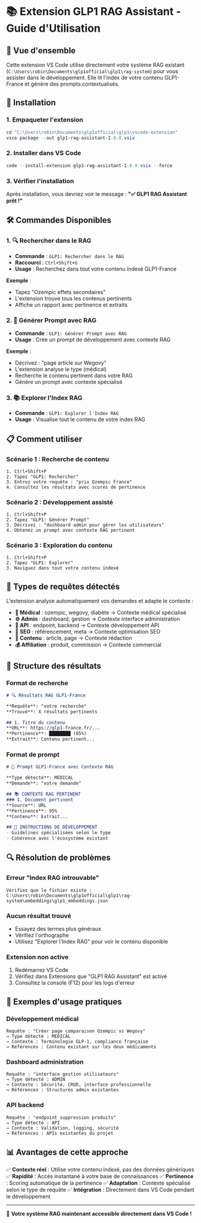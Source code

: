 # 📚 Extension GLP1 RAG Assistant - Guide d'Utilisation

## 🎯 Vue d'ensemble

Cette extension VS Code utilise directement votre système RAG existant (`C:\Users\robin\Documents\glp1official\glp1\rag-system`) pour vous assister dans le développement. Elle lit l'index de votre contenu GLP1-France et génère des prompts contextualisés.

## 🚀 Installation

### 1. Empaqueter l'extension

```powershell
cd "C:\Users\robin\Documents\glp1official\glp1\vscode-extension"
vsce package --out glp1-rag-assistant-1.0.0.vsix
```

### 2. Installer dans VS Code

```powershell
code --install-extension glp1-rag-assistant-1.0.0.vsix --force
```

### 3. Vérifier l'installation

Après installation, vous devriez voir le message : **"✅ GLP1 RAG Assistant prêt !"**

## 🛠️ Commandes Disponibles

### 1. 🔍 **Rechercher dans le RAG**
- **Commande** : `GLP1: Rechercher dans le RAG`
- **Raccourci** : `Ctrl+Shift+G`
- **Usage** : Recherchez dans tout votre contenu indexé GLP1-France

**Exemple** :
- Tapez "Ozempic effets secondaires"
- L'extension trouve tous les contenus pertinents
- Affiche un rapport avec pertinence et extraits

### 2. 🎯 **Générer Prompt avec RAG**
- **Commande** : `GLP1: Générer Prompt avec RAG`
- **Usage** : Crée un prompt de développement avec contexte RAG

**Exemple** :
- Décrivez : "page article sur Wegovy"
- L'extension analyse le type (médical)
- Recherche le contenu pertinent dans votre RAG
- Génère un prompt avec contexte spécialisé

### 3. 📚 **Explorer l'Index RAG**
- **Commande** : `GLP1: Explorer l'Index RAG`
- **Usage** : Visualise tout le contenu de votre index RAG

## 📋 Comment utiliser

### Scénario 1 : Recherche de contenu
```
1. Ctrl+Shift+P
2. Tapez "GLP1: Rechercher"
3. Entrez votre requête : "prix Ozempic France"
4. Consultez les résultats avec scores de pertinence
```

### Scénario 2 : Développement assisté
```
1. Ctrl+Shift+P
2. Tapez "GLP1: Générer Prompt"
3. Décrivez : "dashboard admin pour gérer les utilisateurs"
4. Obtenez un prompt avec contexte RAG pertinent
```

### Scénario 3 : Exploration du contenu
```
1. Ctrl+Shift+P
2. Tapez "GLP1: Explorer"
3. Naviguez dans tout votre contenu indexé
```

## 🎨 Types de requêtes détectés

L'extension analyse automatiquement vos demandes et adapte le contexte :

- **🏥 Médical** : ozempic, wegovy, diabète → Contexte médical spécialisé
- **⚙️ Admin** : dashboard, gestion → Contexte interface administration
- **🔌 API** : endpoint, backend → Contexte développement API
- **📝 SEO** : référencement, meta → Contexte optimisation SEO
- **📄 Contenu** : article, page → Contexte rédaction
- **💰 Affiliation** : produit, commission → Contexte commercial

## 🔧 Structure des résultats

### Format de recherche
```markdown
# 🔍 Résultats RAG GLP1-France

**Requête**: "votre recherche"
**Trouvé**: X résultats pertinents

## 1. Titre du contenu
**URL**: https://glp1-france.fr/...
**Pertinence**: ████████ (85%)
**Extrait**: Contenu pertinent...
```

### Format de prompt
```markdown
# 🤖 Prompt GLP1-France avec Contexte RAG

**Type détecté**: MEDICAL
**Demande**: "votre demande"

## 📚 CONTEXTE RAG PERTINENT
### 1. Document pertinent
**Source**: URL
**Pertinence**: 95%
**Contenu**: Extrait...

## 🎯 INSTRUCTIONS DE DÉVELOPPEMENT
- Guidelines spécialisées selon le type
- Cohérence avec l'écosystème existant
```

## 🔍 Résolution de problèmes

### Erreur "Index RAG introuvable"
```
Vérifiez que le fichier existe :
C:\Users\robin\Documents\glp1official\glp1\rag-system\embeddings\glp1_embeddings.json
```

### Aucun résultat trouvé
- Essayez des termes plus généraux
- Vérifiez l'orthographe
- Utilisez "Explorer l'Index RAG" pour voir le contenu disponible

### Extension non active
1. Redémarrez VS Code
2. Vérifiez dans Extensions que "GLP1 RAG Assistant" est activé
3. Consultez la console (F12) pour les logs d'erreur

## 🎯 Exemples d'usage pratiques

### Développement médical
```
Requête : "Créer page comparaison Ozempic vs Wegovy"
→ Type détecté : MEDICAL
→ Contexte : Terminologie GLP-1, compliance française
→ Références : Contenu existant sur les deux médicaments
```

### Dashboard administration
```
Requête : "interface gestion utilisateurs"
→ Type détecté : ADMIN
→ Contexte : Sécurité, CRUD, interface professionnelle
→ Références : Structures admin existantes
```

### API backend
```
Requête : "endpoint suppression produits"
→ Type détecté : API
→ Contexte : Validation, logging, sécurité
→ Références : APIs existantes du projet
```

## 📊 Avantages de cette approche

✅ **Contexte réel** : Utilise votre contenu indexé, pas des données génériques
✅ **Rapidité** : Accès instantané à votre base de connaissances
✅ **Pertinence** : Scoring automatique de la pertinence
✅ **Adaptation** : Contexte spécialisé selon le type de requête
✅ **Intégration** : Directement dans VS Code pendant le développement

---

🚀 **Votre système RAG maintenant accessible directement dans VS Code !**

